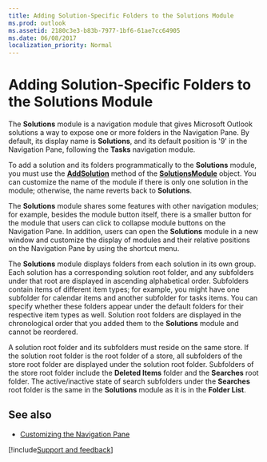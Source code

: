 ```yaml
---
title: Adding Solution-Specific Folders to the Solutions Module
ms.prod: outlook
ms.assetid: 2180c3e3-b83b-7977-1bf6-61ae7cc64905
ms.date: 06/08/2017
localization_priority: Normal
---
```



# Adding Solution-Specific Folders to the Solutions Module

The **Solutions** module is a navigation module that gives Microsoft Outlook solutions a way to expose one or more folders in the Navigation Pane. By default, its display name is **Solutions**, and its default position is '9' in the Navigation Pane, following the **Tasks** navigation module.

To add a solution and its folders programmatically to the **Solutions** module, you must use the **[AddSolution](../../../api/Outlook.SolutionsModule.AddSolution.md)** method of the **[SolutionsModule](../../../api/Outlook.SolutionsModule.md)** object. You can customize the name of the module if there is only one solution in the module; otherwise, the name reverts back to **Solutions**.

The **Solutions** module shares some features with other navigation modules; for example, besides the module button itself, there is a smaller button for the module that users can click to collapse module buttons on the Navigation Pane. In addition, users can open the **Solutions** module in a new window and customize the display of modules and their relative positions on the Navigation Pane by using the shortcut menu.

The **Solutions** module displays folders from each solution in its own group. Each solution has a corresponding solution root folder, and any subfolders under that root are displayed in ascending alphabetical order. Subfolders contain items of different item types; for example, you might have one subfolder for calendar items and another subfolder for tasks items. You can specify whether these folders appear under the default folders for their respective item types as well. Solution root folders are displayed in the chronological order that you added them to the **Solutions** module and cannot be reordered.

A solution root folder and its subfolders must reside on the same store. If the solution root folder is the root folder of a store, all subfolders of the store root folder are displayed under the solution root folder. Subfolders of the store root folder include the **Deleted Items** folder and the **Searches** root folder. The active/inactive state of search subfolders under the **Searches** root folder is the same in the **Solutions** module as it is in the **Folder List**.

## See also

- [Customizing the Navigation Pane](customizing-the-navigation-pane.md)

[!include[Support and feedback](~/includes/feedback-boilerplate.md)]